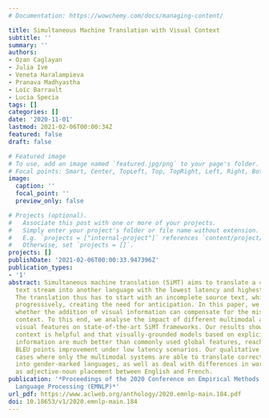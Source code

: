 ```yaml
---
# Documentation: https://wowchemy.com/docs/managing-content/

title: Simultaneous Machine Translation with Visual Context
subtitle: ''
summary: ''
authors:
- Ozan Caglayan
- Julia Ive
- Veneta Haralampieva
- Pranava Madhyastha
- Loı̈c Barrault
- Lucia Specia
tags: []
categories: []
date: '2020-11-01'
lastmod: 2021-02-06T00:00:34Z
featured: false
draft: false

# Featured image
# To use, add an image named `featured.jpg/png` to your page's folder.
# Focal points: Smart, Center, TopLeft, Top, TopRight, Left, Right, BottomLeft, Bottom, BottomRight.
image:
  caption: ''
  focal_point: ''
  preview_only: false

# Projects (optional).
#   Associate this post with one or more of your projects.
#   Simply enter your project's folder or file name without extension.
#   E.g. `projects = ["internal-project"]` references `content/project/deep-learning/index.md`.
#   Otherwise, set `projects = []`.
projects: []
publishDate: '2021-02-06T00:00:33.947396Z'
publication_types:
- '1'
abstract: Simultaneous machine translation (SiMT) aims to translate a continuous input
  text stream into another language with the lowest latency and highest quality possible.
  The translation thus has to start with an incomplete source text, which is read
  progressively, creating the need for anticipation. In this paper, we seek to understand
  whether the addition of visual information can compensate for the missing source
  context. To this end, we analyse the impact of different multimodal approaches and
  visual features on state-of-the-art SiMT frameworks. Our results show that visual
  context is helpful and that visually-grounded models based on explicit object region
  information are much better than commonly used global features, reaching up to 3
  BLEU points improvement under low latency scenarios. Our qualitative analysis illustrates
  cases where only the multimodal systems are able to translate correctly from English
  into gender-marked languages, as well as deal with differences in word order, such
  as adjective-noun placement between English and French.
publication: '*Proceedings of the 2020 Conference on Empirical Methods in Natural
  Language Processing (EMNLP)*'
url_pdf: https://www.aclweb.org/anthology/2020.emnlp-main.184.pdf
doi: 10.18653/v1/2020.emnlp-main.184
---
```

